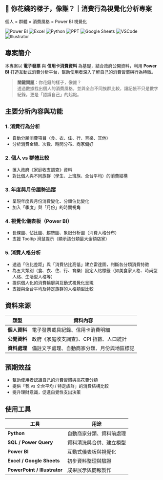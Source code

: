 ## 💸 你花錢的樣子，像誰？｜消費行為視覺化分析專案  
個人 × 群體 × 消費風格 × Power BI 視覺化  

![Power BI](https://img.shields.io/badge/power_bi-F2C811?style=for-the-badge&logo=powerbi&logoColor=black)
![Excel](https://img.shields.io/badge/Excel-006000?style=for-the-badge&logo=Excel&logoColor=white)
![Python](https://img.shields.io/badge/Python-005AB5?style=for-the-badge&logo=Python&logoColor=white)
![PPT](https://img.shields.io/badge/Microsoft_PowerPoint-F75000?style=for-the-badge&logo=microsoft-powerpoint&logoColor=white)
![Google Sheets](https://img.shields.io/badge/Google%20Sheets-01B468?style=for-the-badge&logo=google-sheets&logoColor=white)
![VSCode](https://img.shields.io/badge/VSCode-0072E3?style=for-the-badge&logo=visual-studio-code&logoColor=white)
![Illustrator](https://img.shields.io/badge/Illustrator-842B00?style=for-the-badge&logo=adobe-illustrator&logoColor=white)


## 專案簡介
本專案以 **電子發票** 與 **信用卡消費資料** 為基礎，結合政府公開資料，利用 **Power BI** 打造互動式消費分析平台，幫助使用者深入了解自己的消費習慣與行為特徵。

> **關鍵問題**：你花錢的樣子，像誰？  
> 透過數據找出個人的消費風格，並與全台不同族群比較，讓記帳不只是數字紀錄，更是「認識自己」的起點。


## 主要分析內容與功能
### 1. 消費行為分析
- 自動分類消費項目（食、衣、住、行、育樂、其他）
- 分析消費金額、次數、時間分布、商家偏好

### 2. 個人 vs 群體比較
- 匯入政府《家庭收支調查》資料
- 對比個人與不同族群（學生、上班族、全台平均）的消費結構

### 3. 年度與月份趨勢追蹤
- 呈現年度與月份消費變化、分類佔比變化
- 加入「季度」與「月份」的時間視角

### 4. 視覺化儀表板（Power BI）
- 長條圖、佔比圖、趨勢圖、象限分析圖（消費人格分布）
- 支援 Tooltip 滑鼠提示（顯示該分類最大金額店家）

### 5. 消費人格分析
- 透過「佔比差距」與「消費佔比高低」建立雷達圖，判斷各分類消費特徵
- 為五大類別（食、衣、住、行、育樂）設定人格標籤（如美食家人格、時尚型人格、生活型人格等）
- 提供個人化的消費輪廓與互動式視覺化呈現
- 支援與全台平均及特定族群的人格類型比較


## 資料來源
| 類型 | 資料內容 |
|------|----------|
| **個人資料** | 電子發票載具紀錄、信用卡消費明細 |
| **公開資料** | 政府《家庭收支調查》、CPI 指數、人口統計 |
| **資料處理** | 備註文字處理、自動商家分類、月份與地區標記 |


## 預期效益
- 幫助使用者認識自己的消費習慣與高花費分類
- 提供「我 vs 全台平均 / 特定族群」的消費結構比較
- 提升理財意識，促進自覺性支出決策  


## 使用工具
| 工具 | 用途 |
|------|------|
| **Python** | 自動商家分類、資料前處理 |
| **SQL / Power Query** | 資料清洗與合併、建立模型 |
| **Power BI** | 互動式儀表板與視覺化 |
| **Excel / Google Sheets** | 初步資料整理與驗證 |
| **PowerPoint / Illustrator** | 成果展示與簡報製作 |


